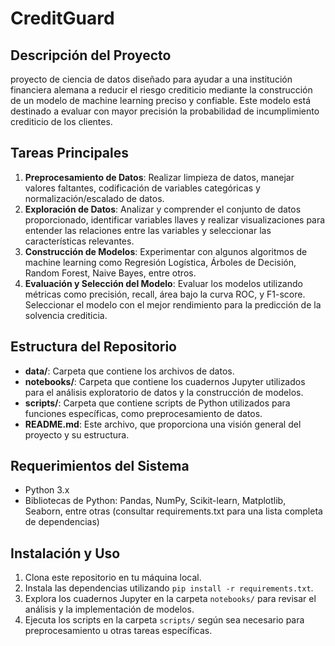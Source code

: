 # CreditGuard

## Descripción del Proyecto
proyecto de ciencia de datos diseñado para ayudar a una institución financiera alemana a reducir el riesgo crediticio mediante la construcción de un modelo de machine learning preciso y confiable. Este modelo está destinado a evaluar con mayor precisión la probabilidad de incumplimiento crediticio de los clientes.

## Tareas Principales
1. **Preprocesamiento de Datos**: Realizar limpieza de datos, manejar valores faltantes, codificación de variables categóricas y normalización/escalado de datos.
2. **Exploración de Datos**: Analizar y comprender el conjunto de datos proporcionado, identificar variables llaves y realizar visualizaciones para entender las relaciones entre las variables y seleccionar las características relevantes.
3. **Construcción de Modelos**: Experimentar con algunos algoritmos de machine learning como Regresión Logística, Árboles de Decisión, Random Forest, Naive Bayes, entre otros.
4. **Evaluación y Selección del Modelo**: Evaluar los modelos utilizando métricas como precisión, recall, área bajo la curva ROC, y F1-score. Seleccionar el modelo con el mejor rendimiento para la predicción de la solvencia crediticia.

## Estructura del Repositorio
- **data/**: Carpeta que contiene los archivos de datos.
- **notebooks/**: Carpeta que contiene los cuadernos Jupyter utilizados para el análisis exploratorio de datos y la construcción de modelos.
- **scripts/**: Carpeta que contiene scripts de Python utilizados para funciones específicas, como preprocesamiento de datos.
- **README.md**: Este archivo, que proporciona una visión general del proyecto y su estructura.

## Requerimientos del Sistema
- Python 3.x
- Bibliotecas de Python: Pandas, NumPy, Scikit-learn, Matplotlib, Seaborn, entre otras (consultar requirements.txt para una lista completa de dependencias)

## Instalación y Uso
1. Clona este repositorio en tu máquina local.
2. Instala las dependencias utilizando `pip install -r requirements.txt`.
3. Explora los cuadernos Jupyter en la carpeta `notebooks/` para revisar el análisis y la implementación de modelos.
4. Ejecuta los scripts en la carpeta `scripts/` según sea necesario para preprocesamiento u otras tareas específicas.




